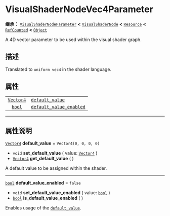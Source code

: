 <!-- ⚠ 请勿编辑本文件 ⚠ -->
<!-- 本文档使用脚本从 WeDot 引擎源码仓库生成。 -->
<!-- 生成脚本：https://github.com/WeDot-Engine/WeDot/tree/master/doc/tools/make_md.py； -->
<!-- 原文件：https://github.com/WeDot-Engine/WeDot/tree/master/doc/classes/VisualShaderNodeVec4Parameter.xml。 -->

<div id="_class_visualshadernodevec4parameter"></div>

# VisualShaderNodeVec4Parameter

**继承：** [`VisualShaderNodeParameter`](class_visualshadernodeparameter.md) **<** [`VisualShaderNode`](class_visualshadernode.md) **<** [`Resource`](class_resource.md) **<** [`RefCounted`](class_refcounted.md) **<** [`Object`](class_object.md)

A 4D vector parameter to be used within the visual shader graph.

## 描述

Translated to `uniform vec4` in the shader language.

## 属性

|||
|:-:|:--|
| [`Vector4`](class_vector4.md) | [`default_value`](class_visualshadernodevec4parameter.md#class_visualshadernodevec4parameter_property_default_value)                 | ``Vector4(0, 0, 0, 0)`` |
| [`bool`](class_bool.md)       | [`default_value_enabled`](class_visualshadernodevec4parameter.md#class_visualshadernodevec4parameter_property_default_value_enabled) | ``false``               |

<!-- rst-class:: classref-section-separator -->

---

## 属性说明

<div id="_class_visualshadernodevec4parameter_property_default_value"></div>

[`Vector4`](class_vector4.md) **default_value** = ``Vector4(0, 0, 0, 0)`` <div id="class_visualshadernodevec4parameter_property_default_value"></div>

- `void` **set_default_value** ( value: [`Vector4`](class_vector4.md) )
- [`Vector4`](class_vector4.md) **get_default_value** ( )

A default value to be assigned within the shader.

<!-- rst-class:: classref-item-separator -->

---

<div id="_class_visualshadernodevec4parameter_property_default_value_enabled"></div>

[`bool`](class_bool.md) **default_value_enabled** = ``false`` <div id="class_visualshadernodevec4parameter_property_default_value_enabled"></div>

- `void` **set_default_value_enabled** ( value: [`bool`](class_bool.md) )
- [`bool`](class_bool.md) **is_default_value_enabled** ( )

Enables usage of the [`default_value`](class_visualshadernodevec4parameter.md#class_visualshadernodevec4parameter_property_default_value).

[^virtual]: 本方法通常需要用户覆盖才能生效。
[^const]: 本方法无副作用，不会修改该实例的任何成员变量。
[^vararg]: 本方法除了能接受在此处描述的参数外，还能够继续接受任意数量的参数。
[^constructor]: 本方法用于构造某个类型。
[^static]: 调用本方法无需实例，可直接使用类名进行调用。
[^operator]: 本方法描述的是使用本类型作为左操作数的有效运算符。
[^bitfield]: 这个值是由下列位标志构成位掩码的整数。
[^void]: 无返回值。
